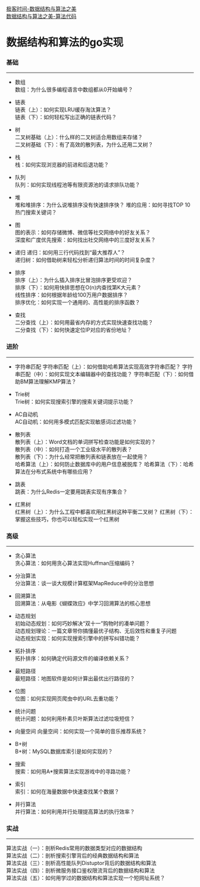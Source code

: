 [极客时间-数据结构与算法之美](https://time.geekbang.org/column/126)  
[数据结构与算法之美-算法代码](https://github.com/wangzheng0822/algo)

# 数据结构和算法的go实现

### 基础
***
* 数组  
数组：为什么很多编程语言中数组都从0开始编号？
 
* 链表  
链表（上）：如何实现LRU缓存淘汰算法？  
链表（下）：如何轻松写出正确的链表代码？

* 树  
二叉树基础（上）：什么样的二叉树适合用数组来存储？  
二叉树基础（下）：有了高效的散列表，为什么还用二叉树？  

* 栈  
栈：如何实现浏览器的前进和后退功能？

* 队列   
队列：如何实现线程池等有限资源池的请求排队功能？ 

* 堆  
堆和堆排序：为什么说堆排序没有快速排序快？ 
堆的应用：如何寻找TOP 10热门搜索关键词？
   
* 图  
图的表示：如何存储微博、微信等社交网络中的好友关系？  
深度和广度优先搜索：如何找出社交网络中的三度好友关系？  

* 递归 
递归：如何用三行代码找到“最大推荐人”？  
递归树：如何借助树来轻松分析递归算法时间的时间复杂度？
 
* 排序  
排序（上）：为什么插入排序比冒泡排序更受欢迎？  
排序（下）：如何用快排思想在O(n)内查找第K大元素？  
线性排序：如何根据年龄给100万用户数据排序？  
排序优化：如何实现一个通用的、高性能的排序函数？ 

* 查找  
二分查找（上）：如何用最省内存的方式实现快速查找功能？  
二分查找（下）：如何快速定位IP对应的省份地址？

### 进阶
***
* 字符串匹配
字符串匹配（上）：如何借助哈希算法实现高效字符串匹配？
字符串匹配（中）：如何实现文本编辑器中的查找功能？
字符串匹配（下）：如何借助BM算法理解KMP算法？ 

* Trie树  
Trie树：如何实现搜索引擎的搜索关键词提示功能？
  
* AC自动机  
AC自动机：如何用多模式匹配实现敏感词过滤功能？ 

* 散列表  
散列表（上）：Word文档的单词拼写检查功能是如何实现的？   
散列表（中）：如何打造一个工业级水平的散列表？  
散列表（下）：为什么经常把散列表和链表放在一起使用？  
哈希算法（上）：如何防止数据库中的用户信息被脱库？
哈希算法（下）：哈希算法在分布式系统中有哪些应用？
   
* 跳表  
跳表：为什么Redis一定要用跳表实现有序集合？

* 红黑树  
红黑树（上）：为什么工程中都喜欢用红黑树这种平衡二叉树？
红黑树（下）：掌握这些技巧，你也可以轻松实现一个红黑树  

### 高级
***
* 贪心算法  
贪心算法：如何用贪心算法实现Huffman压缩编码？  

* 分治算法  
分治算法：谈一谈大规模计算框架MapReduce中的分治思想  
  
* 回溯算法  
回溯算法：从电影《蝴蝶效应》中学习回溯算法的核心思想  

* 动态规划  
初始动态规划：如何巧妙解决“双十一”购物时的凑单问题？  
动态规划理论：一篇文章带你搞懂最优子结构、无后效性和重复子问题  
动态规划实现：如何实现搜索引擎中的拼写纠错功能？  

* 拓扑排序  
拓扑排序：如何确定代码源文件的编译依赖关系？  

* 最短路径  
最短路径：地图软件是如何计算出最优出行路径的？  

* 位图  
位图：如何实现网页爬虫中的URL去重功能？  

* 统计问题  
统计问题：如何利用朴素贝叶斯算法过滤垃圾短信？  

* 向量空间
向量空间：如何实现一个简单的音乐推荐系统？  

* B+树  
B+树：MySQL数据库索引是如何实现的？  

* 搜索  
搜索：如何用A*搜索算法实现游戏中的寻路功能？  

* 索引  
索引：如何在海量数据中快速查找某个数据？  

* 并行算法  
并行算法：如何利用并行处理提高算法的执行效率？  

### 实战
***
算法实战（一）：剖析Redis常用的数据类型对应的数据结构  
算法实战（二）：剖析搜索引擎背后的经典数据结构和算法  
算法实战（三）：剖析高性能队列Distuptor背后的数据结构和算法  
算法实战（四）：剖析微服务接口鉴权限流背后的数据结构和算法  
算法实战（五）：如何用学过的数据结构和算法实现一个短网址系统？  